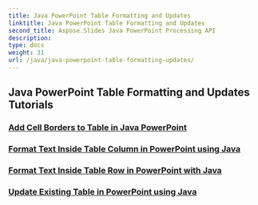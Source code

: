 ```yaml
---
title: Java PowerPoint Table Formatting and Updates
linktitle: Java PowerPoint Table Formatting and Updates
second_title: Aspose.Slides Java PowerPoint Processing API
description: 
type: docs
weight: 31
url: /java/java-powerpoint-table-formatting-updates/
---
```


## Java PowerPoint Table Formatting and Updates Tutorials
### [Add Cell Borders to Table in Java PowerPoint](./add-cell-borders-table-java-powerpoint/)
### [Format Text Inside Table Column in PowerPoint using Java](./format-text-inside-table-column-powerpoint-java/)
### [Format Text Inside Table Row in PowerPoint with Java](./format-text-inside-table-row-powerpoint-java/)
### [Update Existing Table in PowerPoint using Java](./update-existing-table-powerpoint-java/)